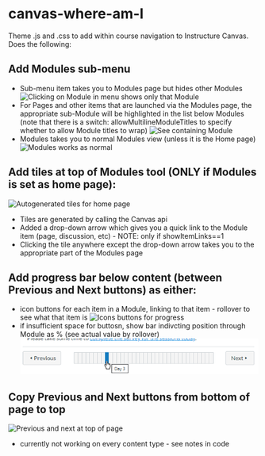 # canvas-where-am-I
Theme .js and .css to add within course navigation to Instructure Canvas. Does the following:

## Add Modules sub-menu
* Sub-menu item takes you to Modules page but hides other Modules
![Clicking on Module in menu shows only that Module](https://github.com/msdlt/canvas-where-am-I/blob/master/readme-images/sub-menu-shows-only-selected-module.png)
* For Pages and other items that are launched via the Modules page, the appropriate sub-Module will be highlighted in the list below Modules (note that there is a switch: allowMultilineModuleTitles to specify whether to allow Module titles to wrap)
![See containing Module](https://github.com/msdlt/canvas-where-am-I/blob/master/readme-images/sub-menu-shows-module-containing-page.png)
* Modules takes you to normal Modules view (unless it is the Home page)
![Modules works as normal](https://github.com/msdlt/canvas-where-am-I/blob/master/readme-images/modules-shows-normal-modules.png)

## Add tiles at top of Modules tool (ONLY if Modules is set as home page):
![Autogenerated tiles for home page](https://github.com/msdlt/canvas-where-am-I/blob/master/readme-images/autogenerated-module-tiles-and-navigation.png)
* Tiles are generated by calling the Canvas api
* Added a drop-down arrow which gives you a quick link to the Module item (page, discussion, etc) - NOTE: only if showItemLinks==1
* Clicking the tile anywhere except the drop-down arrow takes you to the appropriate part of the Modules page

## Add progress bar below content (between Previous and Next buttons) as either:
* icon buttons for each item in a Module, linking to that item - rollover to see what that item is
![Icons buttons for progress](https://github.com/msdlt/canvas-where-am-I/blob/master/readme-images/autogenerated-progress-buttons.png)
* if insufficient space for buttosn, show bar indivcting position through Module as % (see actual value by rollover)
![Bar for progress](https://github.com/msdlt/canvas-where-am-I/blob/master/readme-images/autogenerated-progress-bar.png)

## Copy Previous and Next buttons from bottom of page to top
![Previous and next at top of page](https://github.com/msdlt/canvas-where-am-I/blob/master/readme-images/previous-and-next-buttons-at-top-of-page.png)
* currently not working on every content type - see notes in code
